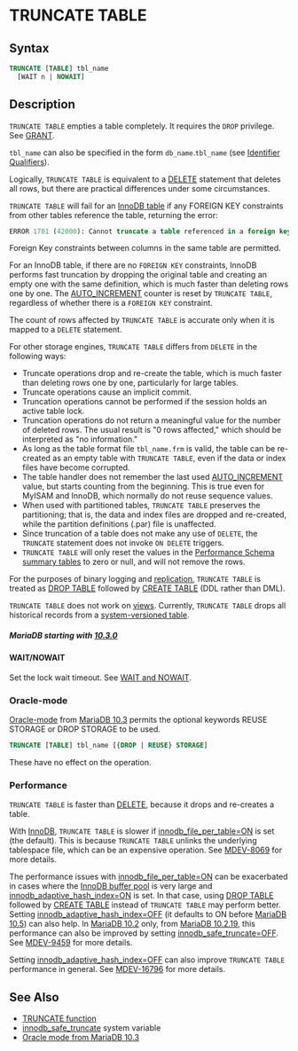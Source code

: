 # TRUNCATE TABLE

## Syntax

```sql
TRUNCATE [TABLE] tbl_name
  [WAIT n | NOWAIT]
```

## Description

`TRUNCATE TABLE` empties a table completely. It requires the `DROP` privilege. See [GRANT](/sql-statements-structure/sql-statements/account-management-sql-commands/grant).

`tbl_name` can also be specified in the form `db_name`.`tbl_name` (see [Identifier Qualifiers](/sql-statements-structure/sql-language-structure/identifier-qualifiers)).

Logically, `TRUNCATE TABLE` is equivalent to a [DELETE](/sql-statements-structure/sql-statements/data-manipulation/changing-deleting-data/delete) statement that deletes all rows, but there are practical differences under some circumstances.

`TRUNCATE TABLE` will fail for an [InnoDB table](/columns-storage-engines-and-plugins/storage-engines/innodb) if any FOREIGN KEY constraints from other tables reference the table, returning the error:

```sql
ERROR 1701 (42000): Cannot truncate a table referenced in a foreign key constraint
```

Foreign Key constraints between columns in the same table are permitted.

For an InnoDB table, if there are no `FOREIGN KEY` constraints, InnoDB performs fast truncation by dropping the original table and creating an empty one with the same definition, which is much faster than deleting rows one by one. The [AUTO_INCREMENT](/columns-storage-engines-and-plugins/data-types/auto_increment) counter is reset by `TRUNCATE TABLE`, regardless of whether there is a `FOREIGN KEY` constraint.

The count of rows affected by `TRUNCATE TABLE` is accurate only
when it is mapped to a `DELETE` statement.

For other storage engines, `TRUNCATE TABLE` differs from
`DELETE` in the following ways:

- Truncate operations drop and re-create the table, which is much
  faster than deleting rows one by one, particularly for large tables.
- Truncate operations cause an implicit commit.
- Truncation operations cannot be performed if the session holds an
  active table lock.
- Truncation operations do not return a meaningful value for the number
  of deleted rows. The usual result is "0 rows affected," which should
  be interpreted as "no information."
- As long as the table format file `tbl_name.frm` is valid, the
  table can be re-created as an empty table
  with `TRUNCATE TABLE`, even if the data or index files have become
  corrupted.
- The table handler does not remember the last
  used [AUTO_INCREMENT](/columns-storage-engines-and-plugins/data-types/auto_increment) value, but starts counting
  from the beginning. This is true even for MyISAM and InnoDB, which normally
  do not reuse sequence values.
- When used with partitioned tables, `TRUNCATE TABLE` preserves
  the partitioning; that is, the data and index files are dropped and
  re-created, while the partition definitions (.par) file is
  unaffected.
- Since truncation of a table does not make any use of `DELETE`,
  the `TRUNCATE` statement does not invoke `ON DELETE` triggers.
- `TRUNCATE TABLE` will only reset the values in the [Performance Schema summary tables](/sql-statements-structure/sql-statements/administrative-sql-statements/system-tables/performance-schema/performance-schema-tables/list-of-performance-schema-tables) to zero or null, and will not remove the rows.

For the purposes of binary logging and [replication](/replication), `TRUNCATE TABLE` is treated as [DROP TABLE](/sql-statements-structure/sql-statements/data-definition/drop/drop-table) followed by [CREATE TABLE](/sql-statements-structure/sql-statements/data-definition/create/create-table) (DDL rather than DML).

`TRUNCATE TABLE` does not work on [views](/programming-customizing-mariadb/views). Currently, `TRUNCATE TABLE` drops all historical records from a [system-versioned table](/sql-statements-structure/temporal-tables/system-versioned-tables).

##### MariaDB starting with [10.3.0](/kb/en/mariadb-1030-release-notes/)

#### WAIT/NOWAIT

Set the lock wait timeout. See [WAIT and NOWAIT](/sql-statements-structure/sql-statements/transactions/wait-and-nowait).

### Oracle-mode

[Oracle-mode](/kb/en/sql_modeoracle/) from [MariaDB 10.3](/kb/en/what-is-mariadb-103/) permits the optional keywords REUSE STORAGE or DROP STORAGE to be used.

```sql
TRUNCATE [TABLE] tbl_name [{DROP | REUSE} STORAGE]
```

These have no effect on the operation.

### Performance

`TRUNCATE TABLE` is faster than [DELETE](delete-table), because it drops and re-creates a table.

With [InnoDB](/columns-storage-engines-and-plugins/storage-engines/innodb), `TRUNCATE TABLE` is slower if [innodb_file_per_table=ON](/kb/en/innodb-system-variables/#innodb_file_per_table) is set (the default). This is because `TRUNCATE TABLE` unlinks the underlying tablespace file, which can be an expensive operation. See [MDEV-8069](https://jira.mariadb.org/browse/MDEV-8069) for more details.

The performance issues with [innodb_file_per_table=ON](/kb/en/innodb-system-variables/#innodb_file_per_table) can be exacerbated in cases where the [InnoDB buffer pool](/columns-storage-engines-and-plugins/storage-engines/innodb/innodb-buffer-pool) is very large and [innodb_adaptive_hash_index=ON](/kb/en/innodb-system-variables/#innodb_adaptive_hash_index) is set. In that case, using [DROP TABLE](/sql-statements-structure/sql-statements/data-definition/drop/drop-table) followed by [CREATE TABLE](/sql-statements-structure/sql-statements/data-definition/create/create-table) instead of `TRUNCATE TABLE` may perform better. Setting [innodb_adaptive_hash_index=OFF](/kb/en/innodb-system-variables/#innodb_adaptive_hash_index) (it defaults to ON before [MariaDB 10.5](/kb/en/what-is-mariadb-105/)) can also help. In [MariaDB 10.2](/kb/en/what-is-mariadb-102/) only, from [MariaDB 10.2.19](/kb/en/mariadb-10219-release-notes/), this performance can also be improved by setting [innodb_safe_truncate=OFF](/kb/en/innodb-system-variables/#innodb_safe_truncate). See [MDEV-9459](https://jira.mariadb.org/browse/MDEV-9459) for more details.

Setting [innodb_adaptive_hash_index=OFF](/kb/en/innodb-system-variables/#innodb_adaptive_hash_index) can also improve `TRUNCATE TABLE` performance in general. See [MDEV-16796](https://jira.mariadb.org/browse/MDEV-16796) for more details.

## See Also

- [TRUNCATE function](/built-in-functions/numeric-functions/truncate)
- [innodb_safe_truncate](/kb/en/innodb-system-variables/#innodb_safe_truncate) system variable
- [Oracle mode from MariaDB 10.3](/kb/en/sql_modeoracle-from-mariadb-103/#simple-syntax-compatibility)